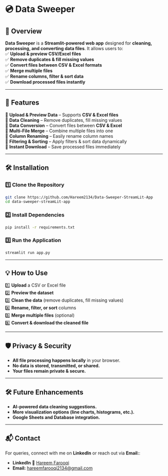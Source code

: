 # **💿 Data Sweeper**  

## **📌 Overview**  
**Data Sweeper** is a **Streamlit-powered web app** designed for **cleaning, processing, and converting data files**. It allows users to:  
✅ **Upload & preview CSV/Excel files**  
✅ **Remove duplicates & fill missing values**  
✅ **Convert files between CSV & Excel formats**  
✅ **Merge multiple files**  
✅ **Rename columns, filter & sort data**  
✅ **Download processed files instantly**  

---

## **🚀 Features**  
🔹 **Upload & Preview Data** – Supports **CSV & Excel files**  
🔹 **Data Cleaning** – Remove duplicates, fill missing values  
🔹 **Data Conversion** – Convert files between **CSV & Excel**  
🔹 **Multi-File Merge** – Combine multiple files into one  
🔹 **Column Renaming** – Easily rename column names  
🔹 **Filtering & Sorting** – Apply filters & sort data dynamically  
🔹 **Instant Download** – Save processed files immediately  

---

## **🛠️ Installation**  

### **1️⃣ Clone the Repository**  
```bash
git clone https://github.com/Hareem2134/Data-Sweeper-StreamLit-App
cd data-sweeper-streamLit-app
```

### **2️⃣ Install Dependencies**  
```bash
pip install -r requirements.txt
```

### **3️⃣ Run the Application**  
```bash
streamlit run app.py
```

---

## **💡 How to Use**  
1️⃣ **Upload** a CSV or Excel file  
2️⃣ **Preview the dataset**  
3️⃣ **Clean the data** (remove duplicates, fill missing values)  
4️⃣ **Rename, filter, or sort** columns  
5️⃣ **Merge multiple files** (optional)  
6️⃣ **Convert & download the cleaned file**  

---

## **🛡️ Privacy & Security**  
- **All file processing happens locally** in your browser.  
- **No data is stored, transmitted, or shared.**  
- **Your files remain private & secure.**  

---

## **🛠️ Future Enhancements**
- **AI-powered data cleaning suggestions.**
- **More visualization options (line charts, histograms, etc.).**
- **Google Sheets and Database integration.**

---

## 📬 Contact
For queries, connect with me on **LinkedIn** or reach out via **Email:**:  
- **LinkedIn** 🔗 [Hareem Farooqi](https://www.linkedin.com/in/hareemfarooqi/)  
- **Email:** hareemfarooqi2134@gmail.com